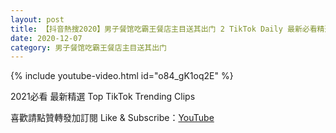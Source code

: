 ```yaml
---
layout: post
title: 【抖音熱搜2020】男子餐馆吃霸王餐店主目送其出门 2 TikTok Daily 最新必看精選合集2020 12 07
date: 2020-12-07
category: 男子餐馆吃霸王餐店主目送其出门
---
```


{% include youtube-video.html id="o84_gK1oq2E" %}

2021必看 最新精選 Top TikTok Trending Clips

喜歡請點贊轉發加訂閱 Like & Subscribe：[YouTube](https://www.youtube.com/channel/UCAoR7VcanIPd04uEq_GIylA/videos)

